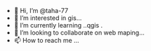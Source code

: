 - 👋 Hi, I’m @taha-77
- 👀 I’m interested in gis...
- 🌱 I’m currently learning ..qgis .
- 💞️ I’m looking to collaborate on web maping...
- 📫 How to reach me ...

<!---
taha-77/taha-77 is a ✨ special ✨ repository because its `README.md` (this file) appears on your GitHub profile.
You can click the Preview link to take a look at your changes.
--->
